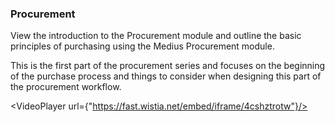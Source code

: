 ### Procurement

View the introduction to the Procurement module and outline the basic principles of purchasing using the Medius Procurement module. 

This is the first part of the procurement series and focuses on the beginning of the purchase process and things to consider when designing this part of the procurement workflow.

<VideoPlayer url={"https://fast.wistia.net/embed/iframe/4cshztrotw"}/>
